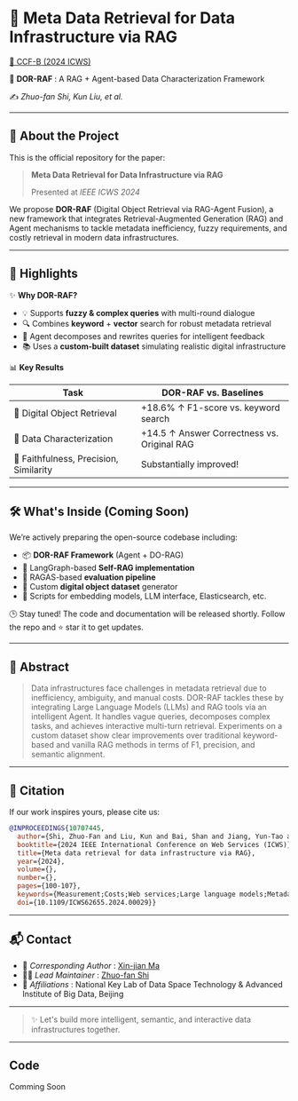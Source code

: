 
# 🚀 Meta Data Retrieval for Data Infrastructure via RAG

[📄 CCF-B  (2024 ICWS)](https://ieeexplore.ieee.org/document/10707445)

🧠  **DOR-RAF** : A RAG + Agent-based Data Characterization Framework

✍️ *Zhuo-fan Shi, Kun Liu, et al.*

---

## 🧩 About the Project

This is the official repository for the paper:

> **Meta Data Retrieval for Data Infrastructure via RAG**
>
> Presented at *IEEE ICWS 2024*

We propose **DOR-RAF** (Digital Object Retrieval via RAG-Agent Fusion), a new framework that integrates Retrieval-Augmented Generation (RAG) and Agent mechanisms to tackle metadata inefficiency, fuzzy requirements, and costly retrieval in modern data infrastructures.

---

## 📌 Highlights

✨ **Why DOR-RAF?**

* 💡 Supports **fuzzy & complex queries** with multi-round dialogue
* 🔍 Combines **keyword** + **vector** search for robust metadata retrieval
* 🤖 Agent decomposes and rewrites queries for intelligent feedback
* 📚 Uses a **custom-built dataset** simulating realistic digital infrastructure

📊 **Key Results**

| Task                                   | DOR-RAF vs. Baselines                        |
| -------------------------------------- | -------------------------------------------- |
| 🎯 Digital Object Retrieval            | +18.6% ↑ F1-score vs. keyword search        |
| 📐 Data Characterization               | +14.5 ↑ Answer Correctness vs. Original RAG |
| 🧠 Faithfulness, Precision, Similarity | Substantially improved!                      |

---

## 🛠️ What's Inside (Coming Soon)

We’re actively preparing the open-source codebase including:

* 📦 **DOR-RAF Framework** (Agent + DO-RAG)
* 🔧 LangGraph-based **Self-RAG implementation**
* 🧪 RAGAS-based **evaluation pipeline**
* 🧾 Custom **digital object dataset** generator
* 🧠 Scripts for embedding models, LLM interface, Elasticsearch, etc.

🕒 Stay tuned! The code and documentation will be released shortly. Follow the repo and ⭐ star it to get updates.

---

## 🧪 Abstract

> Data infrastructures face challenges in metadata retrieval due to inefficiency, ambiguity, and manual costs. DOR-RAF tackles these by integrating Large Language Models (LLMs) and RAG tools via an intelligent Agent. It handles vague queries, decomposes complex tasks, and achieves interactive multi-turn retrieval. Experiments on a custom dataset show clear improvements over traditional keyword-based and vanilla RAG methods in terms of F1, precision, and semantic alignment.

---

## 📖 Citation

If our work inspires yours, please cite us:

```bibtex
@INPROCEEDINGS{10707445,
  author={Shi, Zhuo-Fan and Liu, Kun and Bai, Shan and Jiang, Yun-Tao and Huo, Tong and Jing, Xiang and Li, Rui-Zhi and Ma, Xin-Jian},
  booktitle={2024 IEEE International Conference on Web Services (ICWS)}, 
  title={Meta data retrieval for data infrastructure via RAG}, 
  year={2024},
  volume={},
  number={},
  pages={100-107},
  keywords={Measurement;Costs;Web services;Large language models;Metadata;Iterative methods;Agent;RAG;Data infrastructure;Digital object;Metadata},
  doi={10.1109/ICWS62655.2024.00029}}

```

---

## 📬 Contact

* 💬  *Corresponding Author* : [Xin-jian Ma](mailto:maxj@aibd.ac.cn)
* 🧑‍💻  *Lead Maintainer* : [Zhuo-fan Shi](mailto:120l021011@stu.hit.edu.cn)
* 📍  *Affiliations* : National Key Lab of Data Space Technology & Advanced Institute of Big Data, Beijing

---

> ✨ Let's build more intelligent, semantic, and interactive data infrastructures together.

---

## Code

Comming Soon
